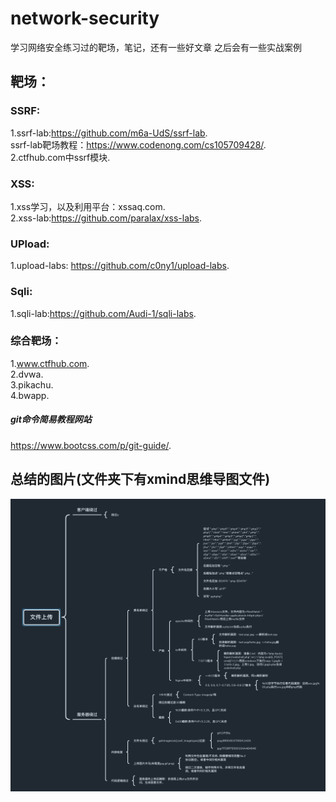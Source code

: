 # network-security

学习网络安全练习过的靶场，笔记，还有一些好文章
之后会有一些实战案例

## 靶场：

### SSRF:
1.ssrf-lab:https://github.com/m6a-UdS/ssrf-lab.  
ssrf-lab靶场教程：https://www.codenong.com/cs105709428/.  
2.ctfhub.com中ssrf模块.  

### XSS:
1.xss学习，以及利用平台：xssaq.com.  
2.xss-lab:https://github.com/paralax/xss-labs.  


### UPload:
1.upload-labs:  https://github.com/c0ny1/upload-labs.  


### Sqli:
1.sqli-lab:https://github.com/Audi-1/sqli-labs.  


### 综合靶场：
1.www.ctfhub.com.  
2.dvwa.  
3.pikachu.  
4.bwapp.  

##### git命令简易教程网站
https://www.bootcss.com/p/git-guide/.  


## 总结的图片(文件夹下有xmind思维导图文件)
![upload图片](upload/1.png)
